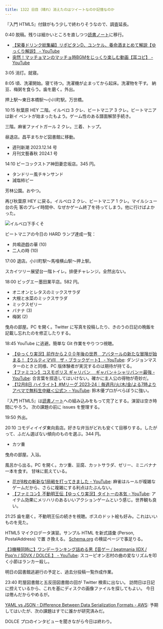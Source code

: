 ```yaml
---
title: 1322 日目（晴れ）消えたのはツイートなのか記憶なのか
---
```


『入門 HTML5』付録がもう少しで終わりそうなので、調査延長。

0:40 脱稿。残りは細かいところを直しつつ[読書ノート][note]に移行。

* [【栄養ドリンク総集編】リポビタンD、ユンケル、養命酒まとめて解説【ゆっくり解説】 - YouTube](https://www.youtube.com/watch?v=M5ZmZ-1SS0Y)
* [突然！マッチョマンのマッチョ時BGMをじっくり楽しむ動画【耳コピ】 - YouTube](https://www.youtube.com/watch?v=kMRuO53GBu0)

3:05 消灯。就寝。

8:05 頃、洗濯開始。寝て待つ。洗濯機が止まってから起床。洗濯物を干す。
納豆、梅粥を食らう。歯を磨く。外出。

押上駅～東日本橋駅～小川町駅。万世橋。

10:15 秋葉原 HEY 二階。イルベロ 3 クレ、ビートマニア 3 クレ。ビートマニアは新イ
ベントが始まったもよう。ゲーム性のある譜面解禁手続き。

三階。麻雀ファイトガール 2 クレ。三着、トップ。

昼退店。昌平まちかど図書館に移動。

* 週刊新潮 2023.12.14 号
* 月刊文藝春秋 2024.1 号

14:10 ピーコックストア神田妻恋坂店。345 円。

* タンドリー風チキンサンド
* 減塩柿ピー

芳林公園。おやつ。

再び秋葉原 HEY に戻る。イルベロ 2 クレ、ビートマニア 1 クレ。マイルシュー台の先
客のプレイ時間中、なぜかゲーム終了を待ってしまう。他に行けばよかった。

![イルベロ下手くそ](https://pbs.twimg.com/media/GA5ZZzybkAAaFhO?format=jpg&name=small)

ビートマニアの今日の HARD ランプ達成一覧：

* 共鳴遊戯の華 (10)
* 二人の時 (10)

17:00 退店。小川町駅～馬喰横山駅～押上駅。

スカイツリー展望台一階トイレ。排便チャレンジ。全然出ない。

18:00 ビッグエー墨田業平店。582 円。

* オニオンとレタスのミックスサラダ
* 大根と水菜のミックスサラダ
* ミックスゼリー
* バナナ (3)
* 梅粥 (2)

曳舟の部屋。PC を開く。Twitter に写真を投稿したり、きのうの日記の晩飯を記載し忘れたのを修正したりする。

18:45 YouTube に逃避。簡単な Git 作業をやりつつ視聴。

* [【ゆっくり実況】前作から２００年後の世界　アバタールの新たな冒険が始まる！【ウルティマⅦ　ザ・ブラックゲート】 - YouTube](https://www.youtube.com/watch?v=MGgyAIk6HhI):
  ダンジョンマスターのときと同様、PC 版体験者が実況するのは期待が持てる。
* [【ファミコン】コスモポリス ギャリバン 　ギャバン＋シャリバン＝最強 - YouTube](https://www.youtube.com/watch?v=_Njo6b4CB3Q):
  合言葉を捏造してはいけない。確かに主人公の得物が奇妙だ。
* [【12月8日 ハイライト】#Mリーグ 2023-24｜毎週月/火/木/金/よる7時よりアベマで無料生中継＜公式＞ - YouTube](https://www.youtube.com/watch?v=5l5H66SoFjQ):
  鈴木優プロがべらぼうに強い。

『入門 HTML5』は[読書ノート][note]への組み込みをもって完了とする。演習は空き時間にやろう。
次の課題の前に issues を整理する。

19:50 外出。

20:10 コモディイイダ東向島店。好きな弁当がどれも安くて目移りする。したがって、ふだん選ばない傾向のものを選ぶ。344 円。

* カツ重

曳舟の部屋。入浴。

風呂から出る。PC を開く。カツ重、豆腐、カットサラダ、ゼリー、ミニバナナ一本を食す。
甘味に飢えている。

* [花が8枚の斬新な1局戦を打ってきました - YouTube](https://www.youtube.com/watch?v=fgbZpQe1kWU):
  麻雀はルールが複雑なゲームだから、さらに複雑にする利点はたぶんない。
* [【ファミコン】不動明王伝【ゆっくり実況】タイトーの本気 - YouTube](https://www.youtube.com/watch?v=yPfRwA62Y7Q):
  アイテム効果にメリハリのあるいいアクションゲームという感じ。世界観も良い。

21:25 歯を磨く。不動明王伝の続きを視聴。ボスのドット絵も好み。これはいいものを見た。

HTML5 マイクロデータ演習。サンプル HTML を新式語彙 (Person, PostalAddress) で置
き換える。 [Schema.org](https://validator.schema.org/) の検証ページで事足りる。

[【3機種同時に】ワンデーランキング詰める男【音ゲー / beatmania IIDX / Pop'n / SDVX / DOLCE.】 - YouTube](https://www.youtube.com/watch?v=A8r1_nnAA-k):
スコーピオン志村の曲の変なリズムを叩く小節はランカー殺し。

明日の図書館逃避行の予定と、過去分投稿一覧作成作業。

23:40 町屋図書館と五反田図書館の回が Twitter 検索に出ない。
訪問日は日記に控えているから、これを基にディスクの画像ファイルを探してもよい。
今日は倦んだからやめるが。

[YAML vs JSON - Difference Between Data Serialization Formats - AWS](https://aws.amazon.com/compare/the-difference-between-yaml-and-json/):
予期してはいたが、次の課題はすでに誰かが研究済みだ。

DOLCE プロのインタビューを聞きながら今日は終わり。

[note]: https://showa-yojyo.github.io/notebook/
